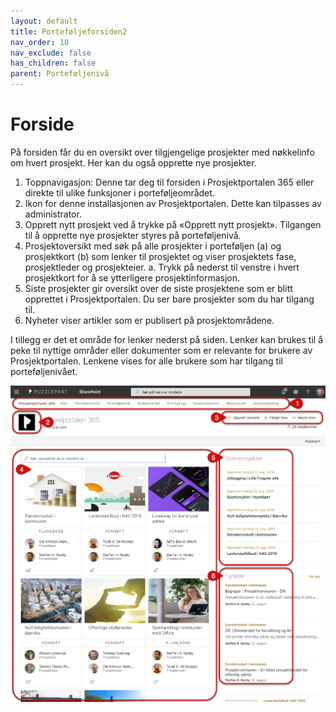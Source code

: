 ```yaml
---
layout: default
title: Porteføljeforsiden2
nav_order: 10
nav_exclude: false
has_children: false
parent: Porteføljenivå
---
```



# Forside

På forsiden får du en oversikt over tilgjengelige prosjekter med nøkkelinfo om hvert prosjekt. Her kan du også opprette nye prosjekter. 

1.	Toppnavigasjon: Denne tar deg til forsiden i Prosjektportalen 365 eller direkte til ulike funksjoner i porteføljeområdet. 
2.	Ikon for denne installasjonen av Prosjektportalen. Dette kan tilpasses av administrator.
3.	Opprett nytt prosjekt ved å trykke på «Opprett nytt prosjekt». Tilgangen til å opprette nye prosjekter styres på porteføljenivå. 
4.	Prosjektoversikt med søk på alle prosjekter i porteføljen (a) og prosjektkort (b) som lenker til prosjektet og viser prosjektets fase, prosjektleder og prosjekteier. 
     a.	Trykk på nederst til venstre i hvert prosjektkort for å se ytterligere prosjektinformasjon. 
5.	Siste prosjekter gir oversikt over de siste prosjektene som er blitt opprettet i Prosjektportalen. Du ser bare prosjekter som du har tilgang til.
6.	Nyheter viser artikler som er publisert på prosjektområdene.

I tillegg er det et område for lenker nederst på siden. Lenker kan brukes til å peke til nyttige områder eller dokumenter som er relevante for brukere av Prosjektportalen. Lenkene vises for alle brukere som har tilgang til porteføljenivået.

![Portefølje forside](https://raw.githubusercontent.com/Puzzlepart/pages-poc/master/Brukermanual/3%20Portefolje/PortfolioFrontpage.png)